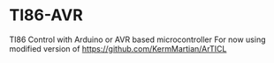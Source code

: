 # TI86-AVR
TI86 Control with Arduino or AVR based microcontroller
For now using modified version of https://github.com/KermMartian/ArTICL
